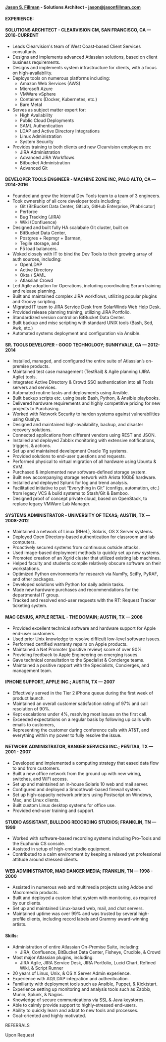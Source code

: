 **[Jason S. Fillman](https://www.linkedin.com/in/jasonfillman) - Solutions Architect - [jason@jasonfillman.com](mailto://jason@jasonfillman.com)**


#### EXPERIENCE:
#### SOLUTIONS ARCHITECT - CLEARVISION CM, SAN FRANCISCO, CA — 2016-CURRENT
* Leads Clearvision's team of West Coast-based Client Services consultants.
* Designs and implements advanced Atlassian solutions, based on client business requirements.
* Designs and implements system infrastructure for clients, with a focus on high-availability.
* Deploys tools on numerous platforms including:
	* Amazon Web Services (AWS)
	* Microsoft Azure
	* VMWare vSphere
	* Containers (Docker, Kubernetes, etc.)
	* Bare Metal
* Serves as subject matter expert for:
	* High Availability
	* Public Cloud Deployments
	* SAML Authentication
	* LDAP and Active Directory Integrations
	* Linux Administration
	* System Security
* Provides training to both clients and new Clearvision employees on:
	* JIRA Administration
	* Advanced JIRA Workflows
	* Bitbucket Administration
	* Advanced Git

#### DEVELOPER TOOLS ENGINEER - MACHINE ZONE INC, PALO ALTO, CA — 2014-2016
* Founded and grew the Internal Dev Tools team to a team of 3 engineers.
* Took ownership of all core developer tools including:
	* Git (BitBucket Data Center, GitLab, GitHub Enterprise, Phabricator)
	* Perforce
	* Bug Tracking (JIRA)
	* Wiki (Confluence)
* Designed and built fully HA scalabale Git cluster, built on
	* BitBucket Data Center,
	* Postgres + Repmgr + Barman,
	* Tegile storage, and
	* F5 load balancers.
* Woked closely with IT to bind the Dev Tools to their growing array of auth sources, including:
	* OpenLDAP
	* Active Directory
	* Okta / SAML
	* Atlassian Crowd
* Led Agile adoption for Operations, including coordinating Scrum training and release planning.
* Built and maintained complex JIRA workflows, utilizing popular plugins and Groovy scripting.
* Migrated IT team to JIRA Service Desk from SolarWinds Web Help Desk.
* Provided release planning training, utilizing JIRA Portfolio.
* Standardized version control on BitBucket Data Center.
* Built backup and misc scripting with standard UNIX tools (Bash, Sed, Awk, etc.)
* Automated systems deployment and configuration via Ansible.


#### SR. TOOLS DEVELOPER - GOOD TECHNOLOGY; SUNNYVALE, CA — 2012-2014
* Installed, managed, and configured the entire suite of Atlassian’s on-premise products.
* Maintained test case management (TestRail) & Agile planning (JIRA Agile) tools.
* Integrated Active Directory & Crowd SSO authentication into all Tools servers and services.
* Automated routine tasks and deployments using Ansible.
* Built backup scripts etc. using basic Bash, Python, & Ansible playbooks.
* Delivered hardware requirements and highly competitive pricing for new projects to Purchasing. 
* Worked with Network Security to harden systems against vulnerabilities using Qualys.
* Designed and maintained high-availability, backup, and disaster recovery solutions.
* Connected applications from different vendors using REST and JSON.
* Installed and deployed Zabbix monitoring with extensive notifications, triggers, & actions.
* Set up and maintained development Oracle 11g systems.
* Provided solutions to end-user questions and requests.
* Performed physical to virtual migration of all hardware using Ubuntu & KVM.
* Purchased & implemented new software-defined storage system.
* Built new accompanying storage network with Arista 10GbE hardware.
* Installed and deployed Splunk for log and trend analysis.
* Facilitatied initiative to put “Everything in Git” (configs, automation, etc.) from legacy VCS & build systems to Stash/Git & Bamboo.
* Designed proof of concept private cloud, based on OpenStack, to replace legacy VMWare Lab Manager.


#### SYSTEMS ADMINISTRATOR - UNIVERSITY OF TEXAS; AUSTIN, TX — 2008-2012
* Maintained a network of Linux (RHeL), Solaris, OS X Server systems.
* Deployed Open Directory-based authentication for classroom and lab computers.
* Proactively secured systems from continuous outside attacks.
* Used image-based deployment methods to quickly set up new systems.
* Promoted creation of an Xgrid cluster that utilized existing lab machines.
* Helped faculty and students compile relatively obscure software on their workstations.
* Optimized Python environments for research via NumPy, SciPy, PyRAF, and other packages.
* Developed solutions with Python for daily admin tasks.
* Made new hardware purchases and recommendations for the departmental IT group.
* Tracked and resolved end-user requests with the RT: Request Tracker ticketing system.


#### MAC GENIUS, APPLE RETAIL - THE DOMAIN; AUSTIN, TX — 2008
* Provided excellent technical software and hardware support for Apple end-user customers.
* Used prior Unix knowledge to resolve difficult low-level software issues.
* Performed certified warranty repairs on Apple products.
* Maintained a Net Promoter (positive review) score of over 90%
* Providing feedback to Apple Engineering on emerging issues.
* Gave technical consultation to the Specialist & Concierge teams.
* Maintained a positive rapport with the Specialists, Concierges, and management team.


#### IPHONE SUPPORT, APPLE INC.; AUSTIN, TX — 2007
* Effectively served in the Tier 2 iPhone queue during the first week of product launch.
* Maintained an overall customer satisfaction rating of 97% and call resolution of 90%.
* Kept escalations under 4%, resolving most issues on the first call.
* Exceeded expectations on a regular basis by following up calls with emails to customers,
* Representing the customer during conference calls with AT&T, and everything within my power to fully resolve the issue.


#### NETWORK ADMINISTRATOR, RANGER SERVICES INC.; PEÑITAS, TX — 2001 - 2007
* Developed and implemented a computing strategy that eased data flow to and from customers.
* Built a new office network from the ground up with new wiring, switches, and WiFi access.
* Set up and maintained an in-house Solaris 10 web and mail server.
* Configured and deployed a Smoothwall-based firewall system.
* Set up high-capacity network printers using Postscript on Windows, Mac, and Linux clients.
* Built custom Linux desktop systems for office use.
* Provided end-user training and support.


#### STUDIO ASSISTANT, BULLDOG RECORDING STUDIOS; FRANKLIN, TN — 1999
* Worked with software-based recording systems including Pro-Tools and the Euphonix CS console.
* Assisted in setup of high-end studio equipment.
* Contributed to a calm environment by keeping a relaxed yet professional attitude around stressed clients.  


#### WEB ADMINISTRATOR, MAD DANCER MEDIA; FRANKLIN, TN — 1998 - 2000
* Assisted in numerous web and multimedia projects using Adobe and Macromedia products.
* Built and deployed a custom lchat system with monitoring, as required by our clients.
* Set up and maintained Linux-based web, mail, and chat servers. 
* Maintained uptime was over 99% and was trusted by several high-profile clients, including record labels and Grammy award-winning artists.  


#### Skills:
* Administration of entire Atlassian On-Premise Suite, including:
	* JIRA, Confluence, BitBucket Data Center, Fisheye, Crucible, & Crowd
* Most major Atlassian plugins, including:	
	* JIRA Agile, JIRA Service Desk, JIRA Portfolio, Lucid Chart, Refined Wiki, & Script Runner
* 20 years of Linux, Unix, & OS X Server Admin experience. 
* Experience with AD/LDAP integration and authentication.
* Familiarity with deployment tools such as Ansible, Puppet, & Kicktstart.
* Experience setting up monitoring and analysis tools such as Zabbix, Munin, Splunk, & Nagios.
* Knowledge of secure communications via SSL & Java keystores.
* Able to calmly provide support to highly-stressed end-users.
* Ability to quickly learn and adapt to new tools and processes.
* Goal-oriented and highly motivated.  

REFERRALS

Upon Request
